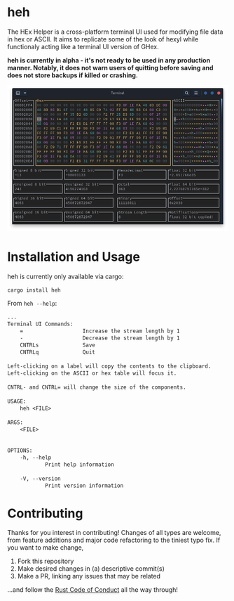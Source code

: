 # heh

The HEx Helper is a cross-platform terminal UI used for modifying file data in hex or ASCII. It aims to replicate some of the look of hexyl while functionaly acting like a terminal UI version of GHex.

__heh is currently in alpha - it's not ready to be used in any production manner. Notably, it does not warn users of quitting before saving and does not store backups if killed or crashing.__

![screenshot of heh](demo.png)

# Installation and Usage

heh is currently only available via cargo:

```
cargo install heh
```

From `heh --help`:
```
...
Terminal UI Commands:
    =                   Increase the stream length by 1
    -                   Decrease the stream length by 1
    CNTRLs              Save
    CNTRLq              Quit

Left-clicking on a label will copy the contents to the clipboard.
Left-clicking on the ASCII or hex table will focus it.

CNTRL- and CNTRL= will change the size of the components.

USAGE:
    heh <FILE>

ARGS:
    <FILE>
            

OPTIONS:
    -h, --help
            Print help information

    -V, --version
            Print version information

```
# Contributing

Thanks for you interest in contributing! Changes of all types are welcome, from feature additions and major code refactoring to the tiniest typo fix. If you want to make change,

1. Fork this repository
2. Make desired changes in (a) descriptive commit(s)
3. Make a PR, linking any issues that may be related

...and follow the [Rust Code of Conduct](https://www.rust-lang.org/policies/code-of-conduct) all the way through!